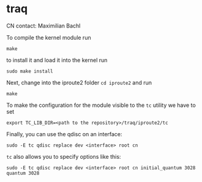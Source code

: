 # traq
CN contact: Maximilian Bachl

To compile the kernel module run 

    make

to install it and load it into the kernel run

    sudo make install
    
Next, change into the iproute2 folder ```cd iproute2``` and run

    make

To make the configuration for the module visible to the ```tc``` utility we have to set

    export TC_LIB_DIR=<path to the repository>/traq/iproute2/tc
    
Finally, you can use the qdisc on an interface: 

    sudo -E tc qdisc replace dev <interface> root cn
    
```tc``` also allows you to specify options like this: 

    sudo -E tc qdisc replace dev <interface> root cn initial_quantum 3028 quantum 3028
    
